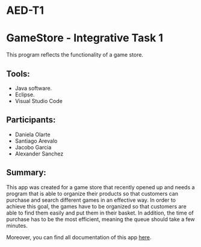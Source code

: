 # AED-T1
# GameStore - Integrative Task 1

This program reflects the functionality of a game store.

## Tools:
* Java software.
* Eclipse.
* Visual Studio Code

## Participants:
* Daniela Olarte
* Santiago Arevalo
* Jacobo Garcia
* Alexander Sanchez

## Summary: 

This app was created for a game store that recently opened up and needs a program that is able to organize their products so that customers can purchase and search different games in an effective way. In order to achieve this goal, the games have to be organized so that customers are able to find them easily and put them in their basket. In addition, the time of purchase has to be the most efficient, meaning the queue should take a few minutes.

Moreover, you can find all documentation of this app [here](https://github.com/Jacobo0312/AED-T1/blob/main/docs/Engineering-Method-%26-Functional-Requeriments.pdf).

